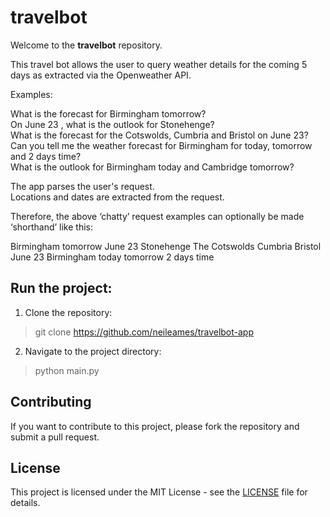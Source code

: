 # travelbot

Welcome to the **travelbot** repository. 

This travel bot allows the user to query weather details for the coming 5 days as extracted via the Openweather API.


Examples:

What is the forecast for Birmingham tomorrow?  
On June 23 , what is the outlook for Stonehenge?  
What is the forecast for the Cotswolds, Cumbria and Bristol on June 23?  
Can you tell me the weather forecast for Birmingham for today, tomorrow and 2 days time?  
What is the outlook for Birmingham today and Cambridge tomorrow?  

The app parses the user's request.  
Locations and dates are extracted from the request.  

Therefore, the above ‘chatty’ request examples can optionally be made ‘shorthand’ like this:

Birmingham tomorrow
June 23 Stonehenge
The Cotswolds Cumbria Bristol June 23
Birmingham today tomorrow 2 days time




## Run the project:

1. Clone the repository:
>  git clone https://github.com/neileames/travelbot-app

2. Navigate to the project directory:
>  python main.py

## Contributing
If you want to contribute to this project, please fork the repository and submit a pull request.

## License
This project is licensed under the MIT License - see the [LICENSE](./LICENSE) file for details.

